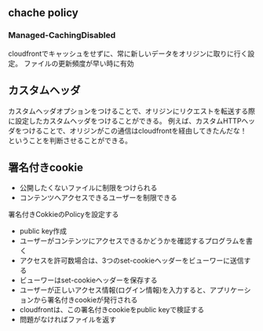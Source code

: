 ## chache policy
### Managed-CachingDisabled 
cloudfrontでキャッシュをせずに、常に新しいデータをオリジンに取りに行く設定。
ファイルの更新頻度が早い時に有効

## カスタムヘッダ
カスタムヘッダオプションをつけることで、オリジンにリクエストを転送する際に設定したカスタムヘッダをつけることができる。
例えば、カスタムHTTPヘッダをつけることで、オリジンがこの通信はcloudfrontを経由してきたんだな！
ということを判断させることができる。

## 署名付きcookie
- 公開したくないファイルに制限をつけられる
- コンテンツへアクセスできるユーザーを制限できる

署名付きCokkieのPolicyを設定する
- public key作成
- ユーザーがコンテンツにアクセスできるかどうかを確認するプログラムを書く
- アクセスを許可数場合は、3つのset-cookieヘッダーをビューワーに送信する
- ビューワーはset-cookieヘッダーを保存する
- ユーザーが正しいアクセス情報(ログイン情報)を入力すると、アプリケーションから署名付きcookieが発行される
- cloudfrontは、この署名付きcookieをpublic keyで検証する
- 問題がなければファイルを返す


